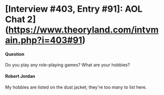 # [Interview #403, Entry #91]: AOL Chat 2](https://www.theoryland.com/intvmain.php?i=403#91)

#### Question

Do you play any role-playing games? What are your hobbies?

#### Robert Jordan

My hobbies are listed on the dust jacket; they're too many to list here.

